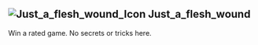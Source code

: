 ## ![Just_a_flesh_wound_Icon](https://raw.githubusercontent.com/1IlIl/wikidata/main/achievement_icons/Just_a_flesh_wound.png) Just_a_flesh_wound





Win a rated game. No secrets or tricks here.

